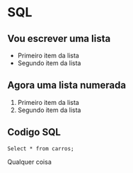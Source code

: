 # SQL

## Vou escrever uma lista

- Primeiro item da lista 
- Segundo item da lista

## Agora uma lista numerada

1. Primeiro item da lista
2. Segundo item da lista

## Codigo SQL 

```
Select * from carros;
```

Qualquer coisa